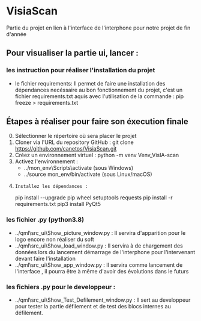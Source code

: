 # VisiaScan
 Partie du projet en lien à l'interface de l'interphone pour notre projet de fin d'année


## Pour visualiser la partie ui, lancer :
### les instruction pour réaliser l'installation du projet
- le fichier requirements: 
Il permet de faire une installation des dépendances necéssaire au bon fonctionnement du projet, c'est un fichier requirements.txt aquis avec l'utilisation de la commande : pip freeze > requirements.txt

## Étapes à réaliser pour faire son éxecution finale

0. Sélectionner le répertoire où sera placer le projet
1. Cloner via l'URL du repository GitHub : git clone https://github.com/canetos/VisiaScan.git
2. Créez un environnement virtuel : python -m venv Venv_VisIA-scan
3. Activez l'environnement : 
    - ../mon_env\Scripts\activate (sous Windows)
    - ../source mon_env/bin/activate (sous Linux/macOS)
4.     Installez les dépendances :
     pip install --upgrade pip wheel setuptools requests
     pip install -r requirements.txt
     pip3 install PyQt5

### les fichier .py (python3.8)
- ../qml\src_ui\Show_picture_window.py : Il servira d'apparition pour le logo encore non réaliser du soft
- ../qml\src_ui\Show_load_window.py : Il servira à de chargement des données lors du lancement démarrage de l'interphone pour l'intervenant devant faire l'installation
- ../qml\src_ui\Show_app_window.py : Il servira comme lancement de l'interface , il pourra être à même d'avoir des évolutions dans le futurs

### les fichiers .py pour le developpeur :
- ../qml\src_ui\Show_Test_Defilement_window.py : Il sert au developpeur pour tester la partie défilement et de test des blocs internes au défilement.
